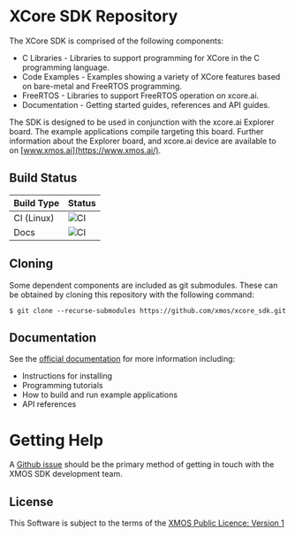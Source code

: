 # XCore SDK Repository

The XCore SDK is comprised of the following components:

- C Libraries - Libraries to support programming for XCore in the C programming language.
- Code Examples - Examples showing a variety of XCore features based on bare-metal and FreeRTOS programming.
- FreeRTOS - Libraries to support FreeRTOS operation on xcore.ai.
- Documentation - Getting started guides, references and API guides.

The SDK is designed to be used in conjunction with the xcore.ai Explorer board. The example applications compile targeting this board. Further information about the Explorer board, and xcore.ai device are available to on [www.xmos.ai](https://www.xmos.ai/).

## Build Status

Build Type       |    Status     |
-----------      | --------------|
CI (Linux)       | ![CI](https://github.com/xmos/xcore_sdk/actions/workflows/ci.yml/badge.svg?branch=develop&event=push) |
Docs             | ![CI](https://github.com/xmos/xcore_sdk/actions/workflows/docs.yml/badge.svg?branch=develop&event=push) |

## Cloning

Some dependent components are included as git submodules. These can be obtained by cloning this repository with the following command:

    $ git clone --recurse-submodules https://github.com/xmos/xcore_sdk.git

## Documentation

See the [official documentation](https://www.xmos.ai/xcore-sdk/) for more information including:

- Instructions for installing
- Programming tutorials
- How to build and run example applications
- API references

# Getting Help

A [Github issue](https://github.com/xmos/xcore_sdk/issues/new/choose) should be the primary method of getting in touch with the XMOS SDK development team.

## License

This Software is subject to the terms of the [XMOS Public Licence: Version 1](https://github.com/xmos/xcore_sdk/blob/develop/LICENSE.rst)
